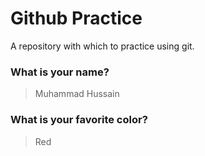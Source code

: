 # Github Practice

A repository with which to practice using git.

### What is your name?

> Muhammad Hussain


### What is your favorite color?

> Red
